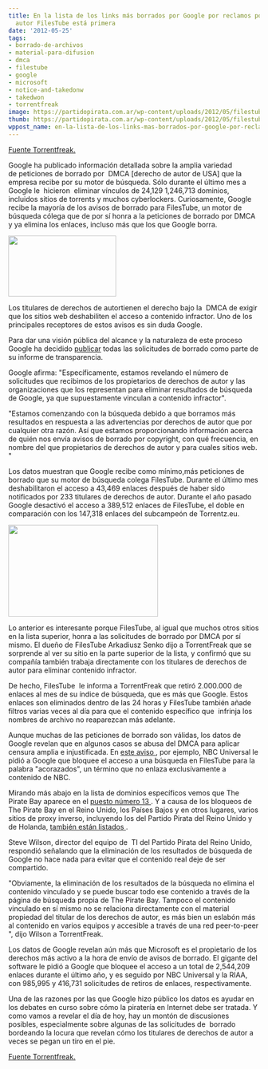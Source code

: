 ```yaml
---
title: En la lista de los links más borrados por Google por reclamos por derecho de
  autor FilesTube está primera
date: '2012-05-25'
tags:
- borrado-de-archivos
- material-para-difusion
- dmca
- filestube
- google
- microsoft
- notice-and-takedonw
- takedwon
- torrentfreak
image: https://partidopirata.com.ar/wp-content/uploads/2012/05/filestube.png
thumb: https://partidopirata.com.ar/wp-content/uploads/2012/05/filestube-150x122.png
wppost_name: en-la-lista-de-los-links-mas-borrados-por-google-por-reclamos-por-derecho-de-autor-filestube-esta-primera
---
```


<a href="https://torrentfreak.com/filestube-tops-google-copyright-takedown-list-120525/" target="_blank">Fuente Torrentfreak.</a>

Google ha publicado información detallada sobre la amplia variedad de peticiones de borrado por  DMCA [derecho de autor de USA] que la empresa recibe por su motor de búsqueda. Sólo durante el último mes a Google le  hicieron  eliminar vínculos de 24,129 1,246,713 dominios, incluidos sitios de torrents y muchos cyberlockers. Curiosamente, Google recibe la mayoría de los avisos de borrado para FilesTube, un motor de búsqueda cólega que de por sí honra a la peticiones de borrado por DMCA y ya elimina los enlaces, incluso más que los que Google borra.

<a href="https://partidopirata.com.ar/wp-content/uploads/2012/05/filestube.png"><img class="size-full wp-image-4572" title="filestube" src="https://partidopirata.com.ar/wp-content/uploads/2012/05/filestube.png" alt="" width="216" height="122" /></a>


Los titulares de derechos de autortienen el derecho bajo la  DMCA de exigir que los sitios web deshabiliten el acceso a contenido infractor. Uno de los principales receptores de estos avisos es sin duda Google.

Para dar una visión pública del alcance y la naturaleza de este proceso Google ha decidido <a href="http://www.google.com/transparencyreport/removals/copyright/">publicar</a> todas las solicitudes de borrado como parte de su informe de transparencia.

Google afirma: "Específicamente, estamos revelando el número de solicitudes que recibimos de los propietarios de derechos de autor y las organizaciones que los representan para eliminar resultados de búsqueda de Google, ya que supuestamente vinculan a contenido infractor".

"Estamos comenzando con la búsqueda debido a que borramos más resultados en respuesta a las advertencias por derechos de autor que por cualquier otra razón. Así que estamos proporcionando información acerca de quién nos envía avisos de borrado por copyright, con qué frecuencia, en nombre del que propietarios de derechos de autor y para cuales sitios web. "

Los datos muestran que Google recibe como mínimo,más peticiones de borrado que su motor de búsqueda colega FilesTube. Durante el último mes deshabilitaron el acceso a 43,469 enlaces después de haber sido notificados por 233 titulares de derechos de autor. Durante el año pasado Google desactivó el acceso a 389,512 enlaces de FilesTube, el doble en comparación con los 147,318 enlaces del subcampeón de Torrentz.eu.

<a href="https://partidopirata.com.ar/wp-content/uploads/2012/05/filestube-takedown.png"><img class="size-medium wp-image-4573" title="filestube-takedown" src="https://partidopirata.com.ar/wp-content/uploads/2012/05/filestube-takedown-300x184.png" alt="" width="300" height="184" /></a>


Lo anterior es interesante porque FilesTube, al igual que muchos otros sitios en la lista superior, honra a las solicitudes de borrado por DMCA por sí mismo. El dueño de FilesTube Arkadiusz Senko dijo a TorrentFreak que se sorprende al ver su sitio en la parte superior de la lista, y confirmó que su compañía también trabaja directamente con los titulares de derechos de autor para eliminar contenido infractor.

De hecho, FilesTube  le informa a TorrentFreak que retiró 2.000.000 de enlaces al mes de su índice de búsqueda, que es más que Google. Estos enlaces son eliminados dentro de las 24 horas y FilesTube también añade filtros varias veces al día para que el contenido específico que  infrinja los nombres de archivo no reaparezcan más adelante.

Aunque muchas de las peticiones de borrado son válidas, los datos de Google revelan que en algunos casos se abusa del DMCA para aplicar censura amplia e injustificada. En <a href="http://www.chillingeffects.org/dmca512c/notice.cgi?NoticeID=307046">este aviso </a>, por ejemplo, NBC Universal le pidió a Google que bloquee el acceso a una búsqueda en FilesTube para la palabra "acorazados", un término que no enlaza exclusívamente a contenido de NBC.

Mirando más abajo en la lista de dominios específicos vemos que The Pirate Bay aparece en el <a href="http://www.google.com/transparencyreport/removals/copyright/domains/?r=last-month">puesto número 13 </a>. Y a causa de los bloqueos de The Pirate Bay en el Reino Unido, los Países Bajos y en otros lugares, varios sitios de proxy inverso, incluyendo los del Partido Pirata del Reino Unido y de Holanda, <a href="http://www.google.com/transparencyreport/removals/copyright/domains/pirateparty.org.uk/">también están listados </a>.

Steve Wilson, director del equipo de  TI del Partido Pirata del Reino Unido, respondió señalando que la eliminación de los resultados de búsqueda de Google no hace nada para evitar que el contenido real deje de ser compartido.

"Obviamente, la eliminación de los resultados de la búsqueda no elimina el contenido vinculado y se puede buscar todo ese contenido a través de la página de búsqueda propia de The Pirate Bay. Tampoco el contenido vinculado en sí mismo no se relaciona directamente con el material propiedad del titular de los derechos de autor, es más bien un eslabón más al contenido en varios equipos y accesible a través de una red peer-to-peer ", dijo Wilson a TorrentFreak.

Los datos de Google revelan aún más que Microsoft es el propietario de los derechos más activo a la hora de envío de avisos de borrado. El gigante del software le pidió a Google que bloquee el acceso a un total de 2,544,209 enlaces durante el último año, y es seguido por NBC Universal y la RIAA, con 985,995 y 416,731 solicitudes de retiros de enlaces, respectivamente.

Una de las razones por las que Google hizo público los datos es ayudar en los debates en curso sobre cómo la piratería en Internet debe ser tratada. Y como vamos a revelar el día de hoy, hay un montón de discusiones posibles, especialmente sobre algunas de las solicitudes de  borrado bordeando la locura que revelan cómo los titulares de derechos de autor a veces se pegan un tiro en el pie.

<a href="https://torrentfreak.com/filestube-tops-google-copyright-takedown-list-120525/" target="_blank">Fuente Torrentfreak.</a>
